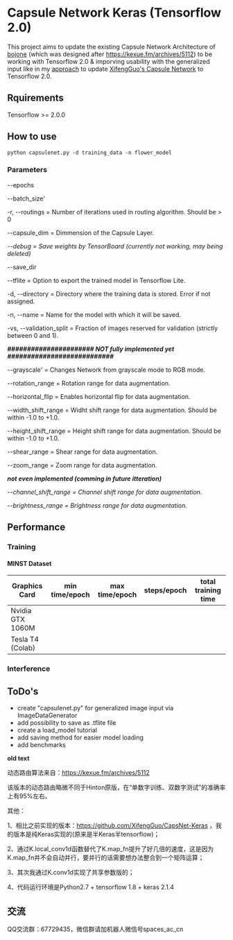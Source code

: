 # Capsule Network Keras (Tensorflow 2.0)

This project aims to update the existing Capsule Network Architecture of [bojone](https://github.com/bojone/Capsule) (which was designed after https://kexue.fm/archives/5112) to be working with Tensorflow 2.0 & imporving usability with the generalized input like in my [approach](https://github.com/TheLastFrame/CapsNet-Keras/) to update [XifengGuo's Capsule Network](https://github.com/XifengGuo/CapsNet-Keras/) to Tensorflow 2.0.

## Rquirements
Tensorflow >= 2.0.0

## How to use 
```console
python capsulenet.py -d training_data -n flower_model 
```
### Parameters
--epochs

--batch_size'

-r, --routings = Number of iterations used in routing algorithm. Should be > 0

--capsule_dim = Dimmension of the Capsule Layer.

*--debug = Save weights by TensorBoard (currently not working, may being deleted)*

--save_dir

--tflite = Option to export the trained model in Tensorflow Lite.

-d, --directory = Directory where the training data is stored. Error if not assigned.

-n, --name = Name for the model with which it will be saved.

-vs, --validation_split = Fraction of images reserved for validation (strictly between 0 and 1).

***###################### NOT fully implemented yet ###########################***

--grayscale' = Changes Network from grayscale mode to RGB mode.

--rotation_range = Rotation range for data augmentation.

--horizontal_flip = Enables horizontal flip for data augmentation.

--width_shift_range = Widht shift range for data augmentation. Should be within -1.0 to +1.0.

--height_shift_range = Height shift range for data augmentation. Should be within -1.0 to +1.0.

--shear_range = Shear range for data augmentation.

--zoom_range = Zoom range for data augmentation.

***not even implemented (comming in future itteration)***

*--channel_shift_range = Channel shift range for data augmentation.*

*--brightness_range = Brightness range for data augmentation.*

## Performance
### Training
#### MINST Dataset

|Graphics Card|min time/epoch|max time/epoch|steps/epoch|total training time|
|----------------|--------------|--------------|-----------|----------------|
|Nvidia GTX 1060M|
|Tesla T4 (Colab)

### Interference


## ToDo's
- create "capsulenet.py" for generalized image input via ImageDataGenerator
- add possibility to save as .tflite file
- create a load_model tutorial
- add saving method for easier model loading
- add benchmarks

**old text**

动态路由算法来自：https://kexue.fm/archives/5112

该版本的动态路由略微不同于Hinton原版，在“单数字训练、双数字测试”的准确率上有95%左右。

其他：

1、相比之前实现的版本：https://github.com/XifengGuo/CapsNet-Keras ，我的版本是纯Keras实现的(原来是半Keras半tensorflow)；

2、通过K.local_conv1d函数替代了K.map_fn提升了好几倍的速度，这是因为K.map_fn并不会自动并行，要并行的话需要想办法整合到一个矩阵运算；

3、其次我通过K.conv1d实现了共享参数版的；

4、代码运行环境是Python2.7 + tensorflow 1.8 + keras 2.1.4

## 交流
QQ交流群：67729435，微信群请加机器人微信号spaces_ac_cn
